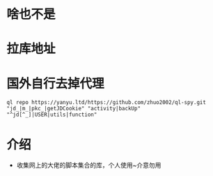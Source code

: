 # 啥也不是

# 拉库地址
# 国外自行去掉代理

```
ql repo https://yanyu.ltd/https://github.com/zhuo2002/ql-spy.git "jd_|m_|pkc_|getJDCookie" "activity|backUp" "^jd[^_]|USER|utils|function"
```

# 介绍

- 收集网上的大佬的脚本集合的库，个人使用~介意勿用
